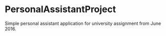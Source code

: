 # PersonalAssistantProject
Simple personal assistant application for university assignment from June 2016.
